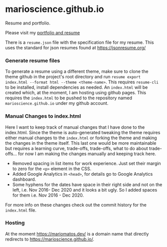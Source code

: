 # marioscience.github.io
Resume and portfolio.

Please visit my [portfolio and resume](https://mariomatos.dev/)

There is a ```resume.json``` file with the specification file for my resume. This uses the standard for json resumes found at https://jsonresume.org/

### Generate resume files

To generate a resume using a different theme, make sure to clone the theme github in the project's root directory and run ```resume export index.html --format html --theme <theme-name>```. This requires ```resume-cli``` to be installed, install dependencies as needed. 
An ```index.html``` will be created which, at the moment, I am hosting using github pages. This requires the ```index.html``` to be pushed to the repository named ```marioscience.github.io``` under my github account.
  
### Manual Changes to index.html

Here I want to keep track of manual changes that I have done to the index.html. Since the theme is auto-generated tweaking the theme requires either manual changes to the ```index.html``` or forking the theme and making the changes in the theme itself. This last one would be more maintainable but requires a learning curve, trade-offs, trade-offs, what to do about trade-offs... for now I am making the changes manually and keeping track here. 

- Removed spacing in list items for work experience. Just set their margin to zero for the ```<p>``` element in the CSS.
- Added Google Analytics in ```<head>```, for details go to Google Analytics dashboard.
- Some hyphens for the dates have space in their right side and not on the left, i.e. Nov 2016- Dec 2020 and it looks a bit ugly. So I added spaces for them i.e. Nov 2016 - Dec 2020.
  
For more info on these changes check out the commit history for the ```index.html``` file. 

### Hosting

At the moment https://mariomatos.dev/ is a domain name that directly redirects to https://marioscience.github.io/.
